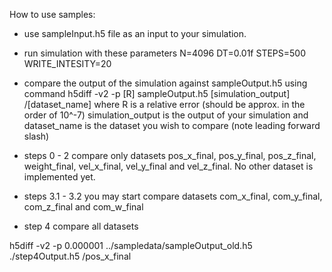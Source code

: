 How to use samples:

- use sampleInput.h5 file as an input to your simulation.

- run simulation with these parameters 
	N=4096
	DT=0.01f
	STEPS=500
	WRITE_INTESITY=20 

- compare the output of the simulation against sampleOutput.h5 using command 
	h5diff -v2 -p [R] sampleOutput.h5 [simulation_output] /[dataset_name] 
	where R is a relative error (should be approx. in the order of 10^-7) 
	simulation_output is the output of your simulation and dataset_name is 
	the dataset you wish to compare (note leading forward slash)

- steps 0 - 2
	compare only datasets pos_x_final, pos_y_final, pos_z_final, weight_final,
	vel_x_final, vel_y_final and vel_z_final. No other dataset is implemented 
	yet.

- steps 3.1 - 3.2
	you may start compare datasets com_x_final, com_y_final, com_z_final 
	and com_w_final

- step 4 
	compare all datasets
	
	
h5diff -v2 -p 0.000001 ../sampledata/sampleOutput_old.h5 ./step4Output.h5 /pos_x_final
